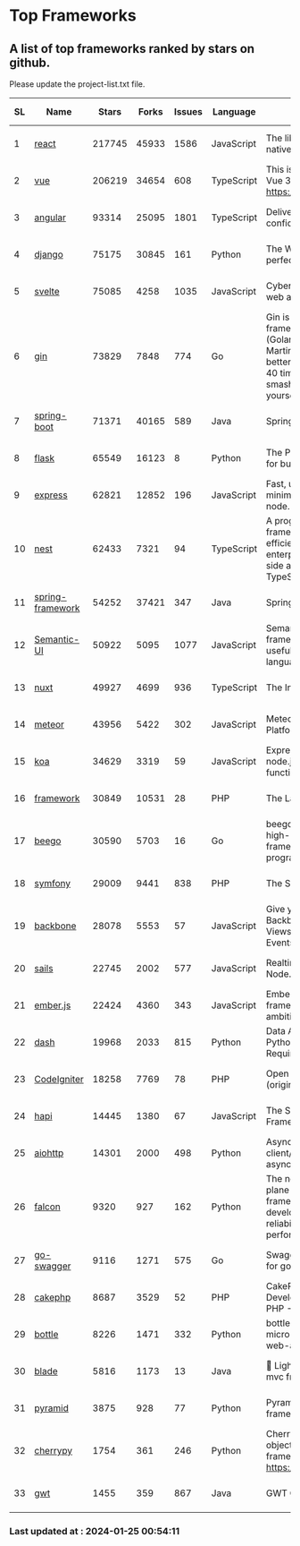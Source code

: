 # Top Frameworks
## A list of top frameworks ranked by stars on github.  
Please update the project-list.txt file.

| SL| Name  | Stars| Forks| Issues | Language | Description | Last Commit |
| --| ------| -----| ---- | ------ | -------- | ----------- | ----------- |
| 1 | [react](https://github.com/facebook/react) | 217745 | 45933 | 1586 | JavaScript | The library for web and native user interfaces. | 2024-01-24 19:22:07 |
| 2 | [vue](https://github.com/vuejs/vue) | 206219 | 34654 | 608 | TypeScript | This is the repo for Vue 2. For Vue 3, go to https://github.com/vuejs/core | 2023-12-31 13:23:55 |
| 3 | [angular](https://github.com/angular/angular) | 93314 | 25095 | 1801 | TypeScript | Deliver web apps with confidence 🚀 | 2024-01-24 23:39:51 |
| 4 | [django](https://github.com/django/django) | 75175 | 30845 | 161 | Python | The Web framework for perfectionists with deadlines. | 2024-01-24 18:02:42 |
| 5 | [svelte](https://github.com/sveltejs/svelte) | 75085 | 4258 | 1035 | JavaScript | Cybernetically enhanced web apps | 2024-01-24 22:33:48 |
| 6 | [gin](https://github.com/gin-gonic/gin) | 73829 | 7848 | 774 | Go | Gin is a HTTP web framework written in Go (Golang). It features a Martini-like API with much better performance -- up to 40 times faster. If you need smashing performance, get yourself some Gin. | 2024-01-19 00:18:57 |
| 7 | [spring-boot](https://github.com/spring-projects/spring-boot) | 71371 | 40165 | 589 | Java | Spring Boot | 2024-01-24 20:20:52 |
| 8 | [flask](https://github.com/pallets/flask) | 65549 | 16123 | 8 | Python | The Python micro framework for building web applications. | 2024-01-18 20:20:56 |
| 9 | [express](https://github.com/expressjs/express) | 62821 | 12852 | 196 | JavaScript | Fast, unopinionated, minimalist web framework for node. | 2023-06-04 15:47:20 |
| 10 | [nest](https://github.com/nestjs/nest) | 62433 | 7321 | 94 | TypeScript | A progressive Node.js framework for building efficient, scalable, and enterprise-grade server-side applications with TypeScript/JavaScript 🚀 | 2024-01-24 07:21:47 |
| 11 | [spring-framework](https://github.com/spring-projects/spring-framework) | 54252 | 37421 | 347 | Java | Spring Framework | 2024-01-24 21:30:33 |
| 12 | [Semantic-UI](https://github.com/Semantic-Org/Semantic-UI) | 50922 | 5095 | 1077 | JavaScript | Semantic is a UI component framework based around useful principles from natural language. | 2023-01-11 17:05:32 |
| 13 | [nuxt](https://github.com/nuxt/nuxt) | 49927 | 4699 | 936 | TypeScript | The Intuitive Vue Framework. | 2024-01-24 11:50:40 |
| 14 | [meteor](https://github.com/meteor/meteor) | 43956 | 5422 | 302 | JavaScript | Meteor, the JavaScript App Platform | 2024-01-22 12:28:23 |
| 15 | [koa](https://github.com/koajs/koa) | 34629 | 3319 | 59 | JavaScript | Expressive middleware for node.js using ES2017 async functions | 2024-01-17 02:02:10 |
| 16 | [framework](https://github.com/laravel/framework) | 30849 | 10531 | 28 | PHP | The Laravel Framework. | 2024-01-24 17:15:21 |
| 17 | [beego](https://github.com/beego/beego) | 30590 | 5703 | 16 | Go | beego is an open-source, high-performance web framework for the Go programming language. | 2023-12-10 15:22:51 |
| 18 | [symfony](https://github.com/symfony/symfony) | 29009 | 9441 | 838 | PHP | The Symfony PHP framework | 2024-01-24 15:49:21 |
| 19 | [backbone](https://github.com/jashkenas/backbone) | 28078 | 5553 | 57 | JavaScript | Give your JS App some Backbone with Models, Views, Collections, and Events | 2024-01-23 21:13:59 |
| 20 | [sails](https://github.com/balderdashy/sails) | 22745 | 2002 | 577 | JavaScript | Realtime MVC Framework for Node.js | 2024-01-18 20:02:23 |
| 21 | [ember.js](https://github.com/emberjs/ember.js) | 22424 | 4360 | 343 | JavaScript | Ember.js - A JavaScript framework for creating ambitious web applications | 2024-01-22 23:52:23 |
| 22 | [dash](https://github.com/plotly/dash) | 19968 | 2033 | 815 | Python | Data Apps & Dashboards for Python. No JavaScript Required. | 2024-01-09 17:54:08 |
| 23 | [CodeIgniter](https://github.com/bcit-ci/CodeIgniter) | 18258 | 7769 | 78 | PHP | Open Source PHP Framework (originally from EllisLab) | 2024-01-14 01:01:26 |
| 24 | [hapi](https://github.com/hapijs/hapi) | 14445 | 1380 | 67 | JavaScript | The Simple, Secure Framework Developers Trust | 2023-09-18 11:40:11 |
| 25 | [aiohttp](https://github.com/aio-libs/aiohttp) | 14301 | 2000 | 498 | Python | Asynchronous HTTP client/server framework for asyncio and Python | 2024-01-21 21:05:39 |
| 26 | [falcon](https://github.com/falconry/falcon) | 9320 | 927 | 162 | Python | The no-magic web data plane API and microservices framework for Python developers, with a focus on reliability, correctness, and performance at scale. | 2024-01-16 08:13:02 |
| 27 | [go-swagger](https://github.com/go-swagger/go-swagger) | 9116 | 1271 | 575 | Go | Swagger 2.0 implementation for go | 2024-01-22 07:52:05 |
| 28 | [cakephp](https://github.com/cakephp/cakephp) | 8687 | 3529 | 52 | PHP | CakePHP: The Rapid Development Framework for PHP - Official Repository | 2024-01-23 06:18:30 |
| 29 | [bottle](https://github.com/bottlepy/bottle) | 8226 | 1471 | 332 | Python | bottle.py is a fast and simple micro-framework for python web-applications. | 2024-01-03 22:31:48 |
| 30 | [blade](https://github.com/lets-blade/blade) | 5816 | 1173 | 13 | Java | :rocket: Lightning fast and elegant mvc framework for Java8 | 2023-06-16 05:18:49 |
| 31 | [pyramid](https://github.com/Pylons/pyramid) | 3875 | 928 | 77 | Python | Pyramid - A Python web framework | 2023-09-14 21:55:43 |
| 32 | [cherrypy](https://github.com/cherrypy/cherrypy) | 1754 | 361 | 246 | Python | CherryPy is a pythonic, object-oriented HTTP framework.      https://cherrypy.dev | 2024-01-05 18:28:32 |
| 33 | [gwt](https://github.com/gwtproject/gwt) | 1455 | 359 | 867 | Java | GWT Open Source Project | 2024-01-15 19:20:51 |

### Last updated at : 2024-01-25 00:54:11
